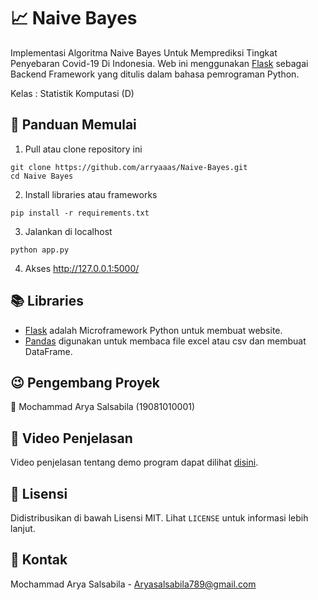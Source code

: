 # :chart_with_upwards_trend: Naive Bayes

Implementasi Algoritma Naive Bayes Untuk Memprediksi Tingkat Penyebaran Covid-19 Di Indonesia. Web ini menggunakan [Flask](https://flask.palletsprojects.com/en/1.1.x/) sebagai Backend Framework yang ditulis dalam bahasa pemrograman Python.

Kelas : Statistik Komputasi (D)

## :notebook_with_decorative_cover: Panduan Memulai

1. Pull atau clone repository ini
```
git clone https://github.com/arryaaas/Naive-Bayes.git
cd Naive Bayes
```
2. Install libraries atau frameworks
```
pip install -r requirements.txt
```
3. Jalankan di localhost
```
python app.py
```
4. Akses http://127.0.0.1:5000/

## :books: Libraries
- [Flask](https://flask.palletsprojects.com/en/1.1.x/) adalah Microframework Python untuk membuat website.
- [Pandas](https://pandas.pydata.org/) digunakan untuk membaca file excel atau csv dan membuat DataFrame.

## :wink: Pengembang Proyek

:boy: Mochammad Arya Salsabila (19081010001)

## :movie_camera: Video Penjelasan 

Video penjelasan tentang demo program dapat dilihat [disini](https://youtu.be/kP6_H_n26zs).

## :paperclip: Lisensi 

Didistribusikan di bawah Lisensi MIT. Lihat `LICENSE` untuk informasi lebih lanjut.

## :email: Kontak

Mochammad Arya Salsabila - Aryasalsabila789@gmail.com

